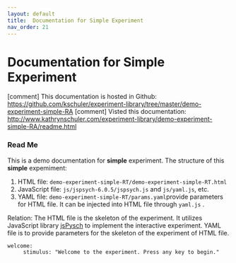 ```yaml
---
layout: default
title:  Documentation for Simple Experiment
nav_order: 21
---
```

# Documentation for Simple Experiment

[comment] This documentation is hosted in Github: https://github.com/kschuler/experiment-library/tree/master/demo-experiment-simple-RA
[comment] Visted this documentation: http://www.kathrynschuler.com/experiment-library/demo-experiment-simple-RA/readme.html


### Read Me
This is a demo documentation for **simple** experiment. The structure of this **simple** expemiment:


1. HTML file: `demo-experiment-simple-RT/demo-experiment-simple-RT.html`
2. JavaScript file: `js/jspsych-6.0.5/jspsych.js` and  `js/yaml.js`, etc.
3. YAML file: `demo-experiment-simple-RT/params.yaml`provide parameters for HTML file.  It can be injected into HTML file through `yaml.js` .

Relation: The HTML file is the skeleton of the experiment. It utilizes JavaScript library  [jsPysch](https://www.jspsych.org/) to implement the interactive experiment. YAML file is to provide parameters for the skeleton of the experiment of HTML file. 
```
welcome:
     stimulus: "Welcome to the experiment. Press any key to begin."
```
<!--stackedit_data:
eyJoaXN0b3J5IjpbLTE5ODExNDM0NTQsOTE0OTAyMjgyLDE5MT
c4NTA5NDksLTcwODM2OTIwNywtMTc1NTE2MDEwNiw5OTcwODA4
MjIsMTE4OTk4MDczNCwxNjA5Mjk3MTUwLC00OTE2MzU0NzksLT
E5NDA2OTIxNDAsLTg2NDMwMzA1MSwtNzM5MzY1MTQwLDE1ODE0
NjM5ODYsLTEwNTk0Mzc1NzMsMjk2NjUyNDczLDE3ODg3OTU0Nz
UsLTE5NjA3MjQzNDQsMTc4NjA1ODU1M119
-->